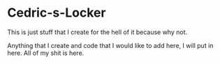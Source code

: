 # Cedric-s-Locker
This is just stuff that I create for the hell of it because why not.


Anything that I create and code that I would like to add here, I will put in here. All of my shit is here.
